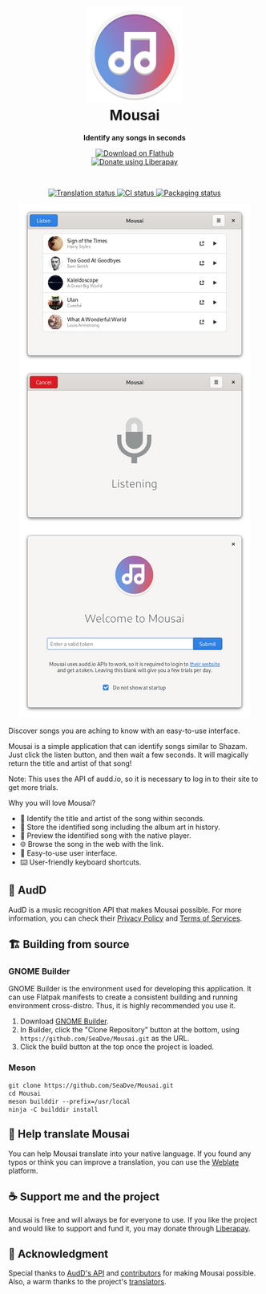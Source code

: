 <h1 align="center">
  <img src="data/logo/io.github.seadve.Mousai.svg" alt="Mousai" width="192" height="192"/><br>
  Mousai
</h1>

<p align="center"><strong>Identify any songs in seconds</strong></p>

<p align="center">
  <a href="https://flathub.org/apps/details/io.github.seadve.Mousai">
    <img width="200" alt="Download on Flathub" src="https://flathub.org/assets/badges/flathub-badge-en.png"/>
  </a>
  <br>
  <a href="https://liberapay.com/SeaDve/donate">
    <img src="https://liberapay.com/assets/widgets/donate.svg" alt="Donate using Liberapay">
  </a>
</p>

<br>
<p align="center">
  <a href="https://hosted.weblate.org/engage/kooha/">
    <img src="https://hosted.weblate.org/widgets/kooha/-/mousai/svg-badge.svg" alt="Translation status"  />
  </a>
  <a href="https://github.com/SeaDve/Mousai/actions/workflows/testing.yml">
    <img src="https://github.com/SeaDve/Mousai/actions/workflows/testing.yml/badge.svg" alt="CI status"/>
  </a>
  <a href="https://repology.org/project/mousai/versions">
    <img src="https://repology.org/badge/tiny-repos/mousai.svg" alt="Packaging status">
  </a>
</p>

<p align="center">
  <img src="screenshots/Mousai-preview.png" alt="Preview"/>
</p>

Discover songs you are aching to know with an easy-to-use interface.

Mousai is a simple application that can identify songs similar to Shazam. Just
click the listen button, and then wait a few seconds. It will magically return
the title and artist of that song!

Note: This uses the API of audd.io, so it is necessary to log in to their site to get more trials.

Why you will love Mousai?
* 🎵 Identify the title and artist of the song within seconds.
* 🎸 Store the identified song including the album art in history.
* 🎼 Preview the identified song with the native player.
* 🌐 Browse the song in the web with the link.
* 📱 Easy-to-use user interface.
* ⌨️ User-friendly keyboard shortcuts.

## 🌈 AudD

AudD is a music recognition API that makes Mousai possible. For more information,
you can check their [Privacy Policy](https://audd.io/privacy/) and [Terms of Services](https://audd.io/terms/).


## 🏗️ Building from source

### GNOME Builder
GNOME Builder is the environment used for developing this application. It can use Flatpak manifests to create a consistent building and running environment cross-distro. Thus, it is highly recommended you use it.

1. Download [GNOME Builder](https://flathub.org/apps/details/org.gnome.Builder).
2. In Builder, click the "Clone Repository" button at the bottom, using `https://github.com/SeaDve/Mousai.git` as the URL.
3. Click the build button at the top once the project is loaded.

### Meson
```
git clone https://github.com/SeaDve/Mousai.git
cd Mousai
meson builddir --prefix=/usr/local
ninja -C builddir install
```


## 🙌 Help translate Mousai
You can help Mousai translate into your native language. If you found any typos 
or think you can improve a translation, you can use the [Weblate](https://hosted.weblate.org/engage/kooha/) platform.


## ☕ Support me and the project

Mousai is free and will always be for everyone to use. If you like the project and
would like to support and fund it, you may donate through [Liberapay](https://liberapay.com/SeaDve/).


## 💝 Acknowledgment

Special thanks to [AudD's API](https://audd.io/) and [contributors](https://github.com/SeaDve/Mousai/graphs/contributors) 
for making Mousai possible. Also, a warm thanks to the project's [translators](https://hosted.weblate.org/engage/kooha/).
